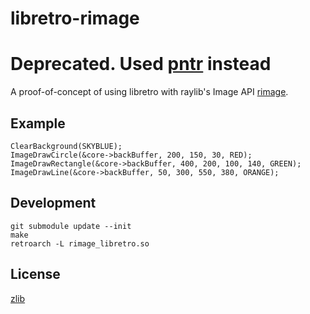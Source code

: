 # libretro-rimage

# Deprecated. Used [pntr](https://github.com/robloach/pntr) instead

A proof-of-concept of using libretro with raylib's Image API [rimage](https://github.com/robloach/rimage).

## Example

```
ClearBackground(SKYBLUE);
ImageDrawCircle(&core->backBuffer, 200, 150, 30, RED);
ImageDrawRectangle(&core->backBuffer, 400, 200, 100, 140, GREEN);
ImageDrawLine(&core->backBuffer, 50, 300, 550, 380, ORANGE);
```

## Development

```
git submodule update --init
make
retroarch -L rimage_libretro.so
```

## License

[zlib](LICENSE)
